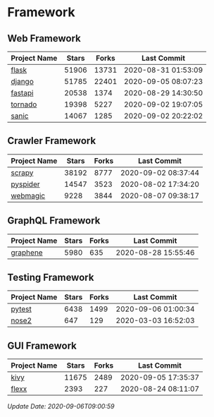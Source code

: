 # Framework

## Web Framework

| Project Name | Stars | Forks | Last Commit |
| ------------ | ----- | ----- | ----------- |
| [flask](https://github.com/pallets/flask) | 51906 | 13731 | 2020-08-31 01:53:09 |
| [django](https://github.com/django/django) | 51785 | 22401 | 2020-09-05 08:07:23 |
| [fastapi](https://github.com/tiangolo/fastapi) | 20538 | 1374 | 2020-08-29 14:30:50 |
| [tornado](https://github.com/tornadoweb/tornado) | 19398 | 5227 | 2020-09-02 19:07:05 |
| [sanic](https://github.com/huge-success/sanic) | 14067 | 1285 | 2020-09-02 20:22:02 |

## Crawler Framework

| Project Name | Stars | Forks | Last Commit |
| ------------ | ----- | ----- | ----------- |
| [scrapy](https://github.com/scrapy/scrapy) | 38192 | 8777 | 2020-09-02 08:37:44 |
| [pyspider](https://github.com/binux/pyspider) | 14547 | 3523 | 2020-08-02 17:34:20 |
| [webmagic](https://github.com/code4craft/webmagic) | 9228 | 3844 | 2020-08-07 09:38:17 |

## GraphQL Framework

| Project Name | Stars | Forks | Last Commit |
| ------------ | ----- | ----- | ----------- |
| [graphene](https://github.com/graphql-python/graphene) | 5980 | 635 | 2020-08-28 15:55:46 |

## Testing Framework

| Project Name | Stars | Forks | Last Commit |
| ------------ | ----- | ----- | ----------- |
| [pytest](https://github.com/pytest-dev/pytest) | 6438 | 1499 | 2020-09-06 01:00:34 |
| [nose2](https://github.com/nose-devs/nose2) | 647 | 129 | 2020-03-03 16:52:03 |

## GUI Framework

| Project Name | Stars | Forks | Last Commit |
| ------------ | ----- | ----- | ----------- |
| [kivy](https://github.com/kivy/kivy) | 11675 | 2489 | 2020-09-05 17:35:37 |
| [flexx](https://github.com/flexxui/flexx) | 2393 | 227 | 2020-08-24 08:11:07 |

*Update Date: 2020-09-06T09:00:59*